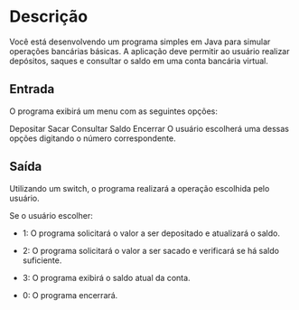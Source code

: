 # Descrição
Você está desenvolvendo um programa simples em Java para simular operações bancárias básicas. A aplicação deve permitir ao usuário realizar depósitos, saques e consultar o saldo em uma conta bancária virtual.

## Entrada
O programa exibirá um menu com as seguintes opções:

Depositar
Sacar
Consultar Saldo
Encerrar
O usuário escolherá uma dessas opções digitando o número correspondente.

## Saída
Utilizando um switch, o programa realizará a operação escolhida pelo usuário.

Se o usuário escolher:

* 1: O programa solicitará o valor a ser depositado e atualizará o saldo.

* 2: O programa solicitará o valor a ser sacado e verificará se há saldo suficiente.

* 3: O programa exibirá o saldo atual da conta.

* 0: O programa encerrará.
